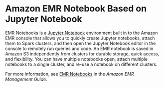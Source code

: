 # Amazon EMR Notebook Based on Jupyter Notebook<a name="emr-jupyter-emr-managed-notebooks"></a>

EMR Notebooks is a [Jupyter Notebook](https://jupyter.org/) environment built in to the Amazon EMR console that allows you to quickly create Jupyter notebooks, attach them to Spark clusters, and then open the Jupyter Notebook editor in the console to remotely run queries and code\. An EMR notebook is saved in Amazon S3 independently from clusters for durable storage, quick access, and flexibility\. You can have multiple notebooks open, attach multiple notebooks to a single cluster, and re\-use a notebook on different clusters\.

For more information, see [EMR Notebooks](http://docs.aws.amazon.com/emr/latest/ManagementGuide/emr-managed-notebooks.html) in the *Amazon EMR Management Guide*\.